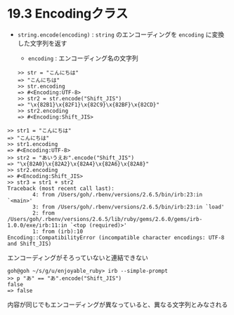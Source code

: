 # 19.3 Encodingクラス

- `string.encode(encoding)` : `string` のエンコーディングを `encoding` に変換した文字列を返す
    - `encoding` : エンコーディング名の文字列

    ```
    >> str = "こんにちは"
    => "こんにちは"
    >> str.encoding
    => #<Encoding:UTF-8>
    >> str2 = str.encode("Shift_JIS")
    => "\x{82B1}\x{82F1}\x{82C9}\x{82BF}\x{82CD}"
    >> str2.encoding
    => #<Encoding:Shift_JIS>
    ```

```
>> str1 = "こんにちは"
=> "こんにちは"
>> str1.encoding
=> #<Encoding:UTF-8>
>> str2 = "あいうえお".encode("Shift_JIS")
=> "\x{82A0}\x{82A2}\x{82A4}\x{82A6}\x{82A8}"
>> str2.encoding
=> #<Encoding:Shift_JIS>
>> str3 = str1 + str2
Traceback (most recent call last):
        4: from /Users/goh/.rbenv/versions/2.6.5/bin/irb:23:in `<main>'
        3: from /Users/goh/.rbenv/versions/2.6.5/bin/irb:23:in `load'
        2: from /Users/goh/.rbenv/versions/2.6.5/lib/ruby/gems/2.6.0/gems/irb-1.0.0/exe/irb:11:in `<top (required)>'
        1: from (irb):10
Encoding::CompatibilityError (incompatible character encodings: UTF-8 and Shift_JIS)
```

エンコーディングがそろっていないと連結できない

```
goh@goh ~/s/g/u/enjoyable_ruby> irb --simple-prompt
>> p "あ" == "あ".encode("Shift_JIS")
false
=> false
```

内容が同じでもエンコーディングが異なっていると、異なる文字列とみなされる

